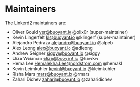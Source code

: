 # Maintainers

The Linkerd2 maintainers are:

* Oliver Gould <ver@buoyant.io> @olix0r (super-maintainer)
* Kevin Lingerfelt <kl@buoyant.io> @klingerf (super-maintainer)
* Alejandro Pedraza <alejandro@buoyant.io> @alpeb
* Alex Leong <alex@buoyant.io> @adleong
* Andrew Seigner <siggy@buoyant.io> @siggy
* Eliza Weisman <eliza@buoyant.io> @hawkw
* Hema Lee <Hemalekha.Lee@nordstrom.com> @hemakl
* Kevin Leimkuhler <kevinl@buoyant.io> @kleimkuhler
* Risha Mars <mars@buoyant.io> @rmars
* Zahari Dichev <zahari@buoyant.io> @zaharidichev

<!--
# Adding a new maintainer

* Submit a PR modifying this file
* Add maintainer to .github/CODEOWNERS
* Obtain approvals per GOVERNANCE.md
* Invite maintainer to
  https://github.com/orgs/linkerd/teams/linkerd2-maintainers/members
* Invite maintainer to https://github.com/orgs/linkerd/people
-->

